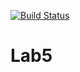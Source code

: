 [![Build Status](https://travis-ci.org/DmGrushin/Lab5.svg?branch=main)](https://travis-ci.org/DmGrushin/Lab5)

# Lab5